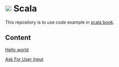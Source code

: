  # <img src="https://cdn.jsdelivr.net/gh/devicons/devicon@latest/icons/scala/scala-original.svg" width=20px/> Scala

 This repository is to use code example in [scala book](https://docs.scala-lang.org/scala3/book/introduction.html).

 ## Content

 [Hello world](./hello.scala)

 [Ask For User Input](./ask.scala)
          